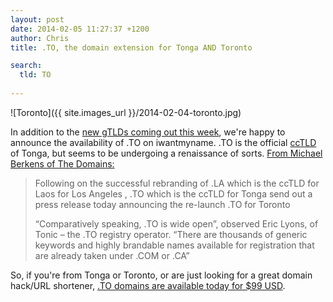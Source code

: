 ```yaml
---
layout: post
date: 2014-02-05 11:27:37 +1200
author: Chris
title: .TO, the domain extension for Tonga AND Toronto

search:
  tld: TO
  
---
```


<!-- excerpt -->

![Toronto]({{ site.images_url }}/2014-02-04-toronto.jpg)

In addition to the [new gTLDs coming out this week](http://blog.iwantmyname.com/2014/02/7-new-domain-extensions-are-coming-this-week.html), we're happy to announce the availability of .TO on iwantmyname. .TO is the official [ccTLD](http://help.iwantmyname.com/customer/portal/articles/1425384-what-is-a-cctld-) of Tonga, but seems to be undergoing a renaissance of sorts. [From Michael Berkens of The Domains:](http://www.thedomains.com/2013/11/04/with-new-gtlds-coming-to-market-to-rebrands-itself-to-represent-toronto/)

> Following on the successful rebranding of .LA which is the ccTLD for Laos for Los Angeles , .TO which is the ccTLD for Tonga send out a press release today announcing the re-launch .TO for Toronto
>
> “Comparatively  speaking, .TO is wide open”, observed Eric Lyons, of Tonic – the .TO registry operator. “There are thousands of generic keywords and highly brandable names available for registration that are already taken under .COM or .CA”

<!-- /excerpt -->

So, if you're from Tonga or Toronto, or are just looking for a great domain hack/URL shortener, [.TO domains are available today for $99 USD](https://iwantmyname.com/domains/to-tongan-domain-name-registration-for-tonga).